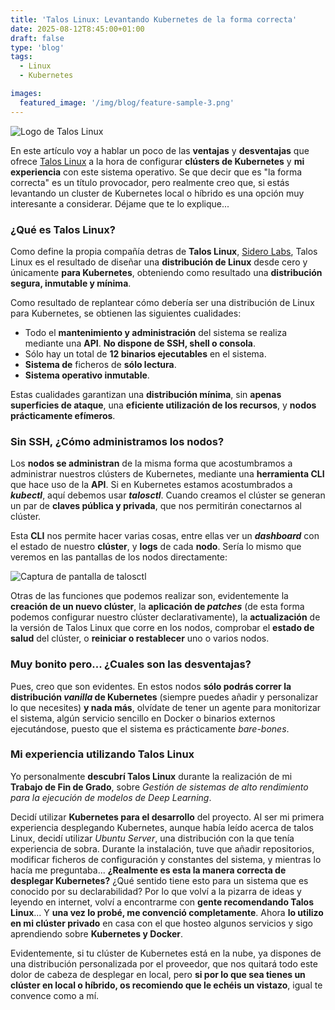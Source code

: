 ```yaml
---
title: 'Talos Linux: Levantando Kubernetes de la forma correcta'
date: 2025-08-12T8:45:00+01:00
draft: false
type: 'blog'
tags: 
  - Linux
  - Kubernetes

images:
  featured_image: '/img/blog/feature-sample-3.png'
---
```


![Logo de Talos Linux](/img/blog/talos-linux-banner.png)

En este artículo voy a hablar un poco de las **ventajas** y **desventajas** que ofrece [Talos Linux](https://www.talos.dev/) a la hora de configurar **clústers de Kubernetes** y **mi experiencia** con este sistema operativo. Se que decir que es "la forma correcta" es un título provocador, pero realmente creo que, si estás levantando un cluster de Kubernetes local o híbrido es una opción muy interesante a considerar. Déjame que te lo explique...

### ¿Qué es Talos Linux?

Como define la propia compañía detras de **Talos Linux**, [Sidero Labs](https://www.siderolabs.com/), Talos Linux es el resultado de diseñar una **distribución de Linux** desde cero y únicamente **para Kubernetes**, obteniendo como resultado una **distribución segura, inmutable y mínima**.

Como resultado de replantear cómo debería ser una distribución de Linux para Kubernetes, se obtienen las siguientes cualidades: 
  - Todo el **mantenimiento y administración** del sistema se realiza mediante una **API**. **No dispone de SSH, shell o consola**.
  - Sólo hay un total de **12 binarios ejecutables** en el sistema.
  - **Sistema de** ficheros de **sólo lectura**.
  - **Sistema operativo inmutable**.

Estas cualidades garantizan una **distribución mínima**, sin **apenas superficies de ataque**, una **eficiente utilización de los recursos**, y **nodos prácticamente efímeros**.

### Sin SSH, ¿Cómo administramos los nodos?

Los **nodos se administran** de la misma forma que acostumbramos a administrar nuestros clústers de Kubernetes, mediante una **herramienta CLI** que hace uso de la **API**. Si en Kubernetes estamos acostumbrados a **_kubectl_**, aquí debemos usar **_talosctl_**. Cuando creamos el clúster se generan un par de **claves pública y privada**, que nos permitirán conectarnos al clúster. 

Esta **CLI** nos permite hacer varias cosas, entre ellas ver un **_dashboard_** con el estado de nuestro **clúster**, y **logs** de cada **nodo**. Sería lo mismo que veremos en las pantallas de los nodos directamente:

![Captura de pantalla de talosctl](/img/blog/talosctl-bigger.png)

Otras de las funciones que podemos realizar son, evidentemente la **creación de un nuevo clúster**, la **aplicación de _patches_** (de esta forma podemos configurar nuestro clúster declarativamente), la **actualización** de la versión de Talos Linux que corre en los nodos, comprobar el **estado de salud** del clúster, o **reiniciar o restablecer** uno o varios nodos.

### Muy bonito pero... ¿Cuales son las desventajas?

Pues, creo que son evidentes. En estos nodos **sólo podrás correr la distribución _vanilla_ de Kubernetes** (siempre puedes añadir y personalizar lo que necesites) **y nada más**, olvídate de tener un agente para monitorizar el sistema, algún servicio sencillo en Docker o binarios externos ejecutándose, puesto que el sistema es prácticamente _bare-bones_.

### Mi experiencia utilizando Talos Linux

Yo personalmente **descubrí Talos Linux** durante la realización de mi **Trabajo de Fin de Grado**, sobre _Gestión de sistemas de alto rendimiento para la ejecución de modelos de Deep Learning_.

Decidí utilizar **Kubernetes para el desarrollo** del proyecto. Al ser mi primera experiencia desplegando Kubernetes, aunque había leído acerca de talos Linux, decidí utilizar _Ubuntu Server_, una distribución con la que tenía experiencia de sobra. Durante la instalación, tuve que añadir repositorios, modificar ficheros de configuración y constantes del sistema, y mientras lo hacía me preguntaba... **¿Realmente es esta la manera correcta de desplegar Kubernetes?** ¿Qué sentido tiene esto para un sistema que es conocido por su declarabilidad? Por lo que volví a la pizarra de ideas y leyendo en internet, volví a encontrarme con **gente recomendando Talos Linux**... Y **una vez lo probé, me convenció completamente**. Ahora **lo utilizo en mi clúster privado** en casa con el que hosteo algunos servicios y sigo aprendiendo sobre **Kubernetes y Docker**.

Evidentemente, si tu clúster de Kubernetes está en la nube, ya dispones de una distribución personalizada por el proveedor, que nos quitará todo este dolor de cabeza de desplegar en local, pero **si por lo que sea tienes un clúster en local o híbrido, os recomiendo que le echéis un vistazo**, igual te convence como a mí.

